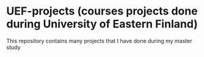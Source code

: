 # UEF-projects (courses projects done during University of Eastern Finland)
This repository contains many projects that I have done during my master study
